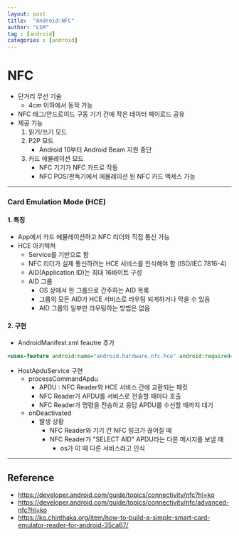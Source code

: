 ```yaml
---
layout: post
title:  "Android:NFC"
author: "LSM"
tag : [android]
categories : [android]
---
```



# NFC

- 단거리 무선 기술
  - 4cm 이하에서 동작 가능
- NFC 태그/안드로이드 구동 기기 간에 작은 데이터 페이로드 공유
- 제공 기능
  1. 읽기/쓰기 모드
  2. P2P 모드 
     - Android 10부터 Android Beam 지원 중단
  3. 카드 에뮬레이션 모드
     - NFC 기기가 NFC 카드로 작동
     - NFC POS/판독기에서 에뮬레이션 된 NFC 카드 엑세스 가능

---

### Card Emulation Mode (HCE)

#### 1. 특징

- App에서 카드 에뮬레이션하고 NFC 리더와 직접 통신 가능
- HCE 아키텍쳐
  - Service를 기반으로 함
  - NFC 리더가 실제 통신하려는 HCE 서비스를 인식해야 함 (ISO/IEC 7816-4)
  - AID(Application ID)는 최대 16바이트 구성
  - AID 그룹
    - OS 상에서 한 그룹으로 간주하는 AID 목록
    - 그룹의 모든 AID가 HCE 서비스로 라우팅 되게하거나 막을 수 있음
    - AID 그룹의 일부만 라우팅하는 방법은 없음



#### 2. 구현

- AndroidManifest.xml feautre 추가

```xml
<uses-feature android:name="android.hardware.nfc.hce" android:required="true"/>	
```



- HostApduService 구현
	- processCommandApdu
	  - APDU : NFC Reader와 HCE 서비스 간에 교환되는 패킷
	  - NFC Reader가 APDU를 서비스로 전송할 때마다 호출
	  - NFC Reader가 명령을 전송하고 응답 APDU를 수신할 때까지 대기
	- onDeactivated
	  - 발생 상황
	    - NFC Reader와 기기 간 NFC 링크가 끊어질 때
	    - NFC Reader가 "SELECT AID" APDU라는 다른 메시지를 보낼 때 
	      - os가 이 때 다른 서비스라고 인식





---

## Reference

- https://developer.android.com/guide/topics/connectivity/nfc?hl=ko
- https://developer.android.com/guide/topics/connectivity/nfc/advanced-nfc?hl=ko
- https://ko.chinthaka.org/item/how-to-build-a-simple-smart-card-emulator-reader-for-android-35ca67/

